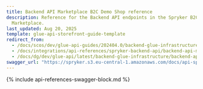 ```yaml
---
title: Backend API Marketplace B2C Demo Shop reference
description: Reference for the Backend API endpoints in the Spryker B2C Demo Shop
  Marketplace.
last_updated: Aug 20, 2025
template: glue-api-storefront-guide-template
redirect_from:
  - /docs/scos/dev/glue-api-guides/202404.0/backend-glue-infrastructure/backend-api-marketplace-b2c-demo-shop-reference.html
  - /docs/integrations/api-references/spryker-backend-api/backend-api-marketplace-b2c-demo-shop-reference.html
  - /docs/dg/dev/glue-api/latest/backend-glue-infrastructure/backend-api-marketplace-b2c-demo-shop-reference.html
swagger_url: "https://spryker.s3.eu-central-1.amazonaws.com/docs/api-specs/b2c_marketplace_backend_api.json"
---
```


{% include api-references-swagger-block.md %}

